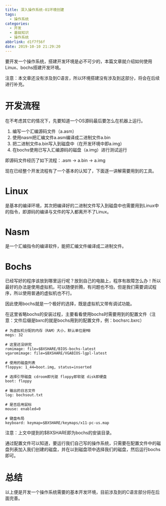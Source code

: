 ```yaml
---
title: 深入操作系统-01环境创建
tags:
  - 操作系统
categories:
  - 开发
  - 基础知识
  - 操作系统
abbrlink: d1f7f56f
date: 2019-10-10 21:29:20
---
```



要开发一个操作系统，搭建开发环境是必不可少的，本篇文章就介绍如何使用Linux、bochs搭建开发环境。

<!-- more -->

注意：本文章还没有涉及到C语言，所以环境搭建没有涉及到这部分，将会在后续进行补充。

# 开发流程

在不考虑其它的情况下，先要知道一个OS源码最后要怎么在机器上运行。

1. 编写一个汇编源码文件（a.asm）
2. 使用nasm把汇编文件a.asm编译成二进制文件a.bin
3. 把二进制文件a.bin写入到磁盘中（在开发环境中即a.img）
4. 在bochs使用已写入汇编源码的磁盘（a.img）进行测试运行

即源码文件经历了如下流程：.asm -> a.bin -> a.img

现在已经整个开发流程有了一个基本的认知了，下面逐一讲解需要用到的工具。

# Linux

是基本的编译环境，其次把编译好的二进制文件写入到磁盘中也需要用到Linux中的指令，即源码的编译与文件的写入都离开不了Linux。

# Nasm

是一个汇编指令的编译软件，能把汇编文件编译成二进制文件。

# Bochs

已经写好的程序该放到哪里运行呢？放到自己的电脑上，程序有故障怎么办！所以最好的办法是使用虚拟机，可以随便折腾，有问题也不怕，但是我们需要调试程序，所以使用普通的虚拟机也不行。

因此使用bochs就是一个极好的选择，既是虚拟机又带有调试功能。

在这里省略bochs的安装过程，主要看看使用bochs时需要用到的配置文件（注意：文件后缀是bxrc的就是bochs用到的配置文件，例：bochsrc.bxrc）

```
# 为虚拟机分配的内存（RAM）大小，默认单位是MB
megs: 32

# 这里还没研究
romimage: file=$BXSHARE/BIOS-bochs-latest
vgaromimage: file=$BXSHARE/VGABIOS-lgpl-latest

# 使用的磁盘列表
floppya: 1_44=boot.img, status=inserted

# 选择引导磁盘 cdroom即光驱 floppy即软驱 disk即硬盘
boot: floppy

# 输出的日志文件
log: bochsout.txt

# 是否启用鼠标
mouse: enabled=0

# 键盘布局
keyboard: keymap=$BXSHARE/keymaps/x11-pc-us.map
```

注意：上文中提到的$BXSHARE即为bochs的安装目录。

通过配置文件可以知道，要运行我们自己写的操作系统，只需要在配置文件中的磁盘列表加入我们创建的磁盘，并在以到磁盘项中选择我们的磁盘，然后运行bochs即可。

# 总结

以上便是开发一个操作系统需要的基本开发环境，目前涉及到的C语言部分将在后面完善。
